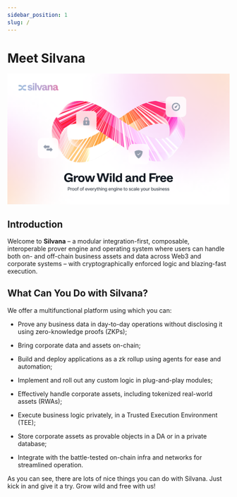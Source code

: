 ```yaml
---
sidebar_position: 1
slug: /
---
```


# Meet Silvana

![Silvana Docs Top](../Documentation/silvana-docs-top.png)

## Introduction

Welcome to **Silvana** – a modular integration-first, composable, interoperable prover engine and operating system where users can handle both on- and off-chain business assets and data across Web3 and corporate systems – with cryptographically enforced logic and blazing-fast execution.

## What Can You Do with Silvana?

We offer a multifunctional platform using which you can:

* Prove any business data in day-to-day operations without disclosing it using zero-knowledge proofs (ZKPs);

* Bring corporate data and assets on-chain;

* Build and deploy applications as a zk rollup using agents for ease and automation;

* Implement and roll out any custom logic in plug-and-play modules;

* Effectively handle corporate assets, including tokenized real-world assets (RWAs);

* Execute business logic privately, in a Trusted Execution Environment (TEE);

* Store corporate assets as provable objects in a DA or in a private database;

* Integrate with the battle-tested on-chain infra and networks for streamlined operation.

As you can see, there are lots of nice things you can do with Silvana. Just kick in and give it a try. Grow wild and free with us!